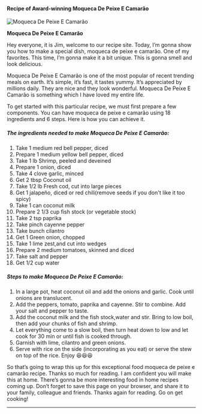             

#### Recipe of Award-winning Moqueca De Peixe E Camarão

![Moqueca De Peixe E Camarão](https://img-global.cpcdn.com/recipes/4510426219413504/751x532cq70/moqueca-de-peixe-e-camarao-recipe-main-photo.jpg)

**Moqueca De Peixe E Camarão**

Hey everyone, it is Jim, welcome to our recipe site. Today, I’m gonna show you how to make a special dish, moqueca de peixe e camarão. One of my favorites. This time, I’m gonna make it a bit unique. This is gonna smell and look delicious.

Moqueca De Peixe E Camarão is one of the most popular of recent trending meals on earth. It’s simple, it’s fast, it tastes yummy. It’s appreciated by millions daily. They are nice and they look wonderful. Moqueca De Peixe E Camarão is something which I have loved my entire life.

To get started with this particular recipe, we must first prepare a few components. You can have moqueca de peixe e camarão using 18 ingredients and 6 steps. Here is how you can achieve it.

##### The ingredients needed to make Moqueca De Peixe E Camarão:

1.  Take 1 medium red bell pepper, diced
2.  Prepare 1 medium yellow bell pepper, diced
3.  Take 1 lb Shrimp, peeled and deveined
4.  Prepare 1 onion, diced
5.  Take 4 clove garlic, minced
6.  Get 2 tbsp Coconut oil
7.  Take 1/2 lb Fresh cod, cut into large pieces
8.  Get 1 jalapeño, diced or red chili(remove seeds if you don't like it too spicy)
9.  Take 1 can coconut milk
10.  Prepare 2 1/3 cup fish stock (or vegetable stock)
11.  Take 2 tsp paprika
12.  Take pinch cayenne pepper
13.  Take bunch cilantro
14.  Get 1 Green onion, chopped
15.  Take 1 lime zest,and cut into wedges
16.  Prepare 2 medium tomatoes, skinned and diced
17.  Take salt and pepper
18.  Get 1/2 cup water

##### Steps to make Moqueca De Peixe E Camarão:

1.  In a large pot, heat coconut oil and add the onions and garlic. Cook until onions are translucent.
2.  Add the peppers, tomato, paprika and cayenne. Stir to combine. Add your salt and pepper to taste.
3.  Add the coconut milk and the fish stock,water and stir. Bring to low boil, then add your chunks of fish and shrimp.
4.  Let everything come to a slow boil, then turn heat down to low and let cook for 30 min or until fish is cooked through.
5.  Garnish with lime, cilantro and green onions.
6.  Serve with rice on the side (incorporating as you eat) or serve the stew on top of the rice. Enjoy 😆😆😆

So that’s going to wrap this up for this exceptional food moqueca de peixe e camarão recipe. Thanks so much for reading. I am confident you will make this at home. There’s gonna be more interesting food in home recipes coming up. Don’t forget to save this page on your browser, and share it to your family, colleague and friends. Thanks again for reading. Go on get cooking!

* * *
